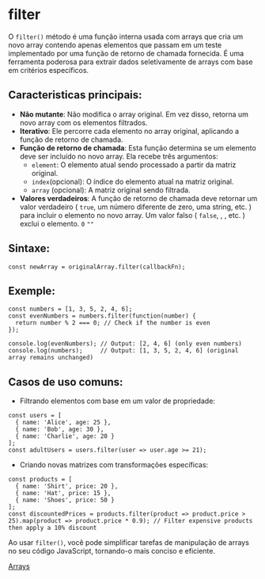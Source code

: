# filter

O `filter()` método é uma função interna usada com arrays que cria um novo array contendo apenas elementos que passam em um teste implementado por uma função de retorno de chamada fornecida. É uma ferramenta poderosa para extrair dados seletivamente de arrays com base em critérios específicos.

## Caracteristicas principais:

- **Não mutante**: Não modifica o array original. Em vez disso, retorna um novo array com os elementos filtrados.
- **Iterativo**: Ele percorre cada elemento no array original, aplicando a função de retorno de chamada.
- **Função de retorno de chamada**: Esta função determina se um elemento deve ser incluído no novo array. Ela recebe três argumentos:
  - `element`: O elemento atual sendo processado a partir da matriz original.
  - `index`(opcional): O índice do elemento atual na matriz original.
  - `array` (opcional): A matriz original sendo filtrada.
- **Valores verdadeiros**: A função de retorno de chamada deve retornar um valor verdadeiro ( `true`, um número diferente de zero, uma string, etc. ) para incluir o elemento no novo array. Um valor falso ( `false`, , , etc. ) exclui o elemento. `0` `""`

## Sintaxe:

```
const newArray = originalArray.filter(callbackFn);
```

## Exemple: 

```
const numbers = [1, 3, 5, 2, 4, 6];
const evenNumbers = numbers.filter(function(number) {
  return number % 2 === 0; // Check if the number is even
});

console.log(evenNumbers); // Output: [2, 4, 6] (only even numbers)
console.log(numbers);     // Output: [1, 3, 5, 2, 4, 6] (original array remains unchanged)
```

## Casos de uso comuns:

- Filtrando elementos com base em um valor de propriedade:

```
const users = [
  { name: 'Alice', age: 25 },
  { name: 'Bob', age: 30 },
  { name: 'Charlie', age: 20 }
];
const adultUsers = users.filter(user => user.age >= 21);
```

- Criando novas matrizes com transformações específicas:

```
const products = [
  { name: 'Shirt', price: 20 },
  { name: 'Hat', price: 15 },
  { name: 'Shoes', price: 50 }
];
const discountedPrices = products.filter(product => product.price > 25).map(product => product.price * 0.9); // Filter expensive products then apply a 10% discount
```

Ao usar `filter()`, você pode simplificar tarefas de manipulação de arrays no seu código JavaScript, tornando-o mais conciso e eficiente.

[Arrays](../arrays.md)